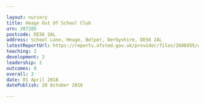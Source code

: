 ```yaml
---

layout: nursery
title: Heage Out Of School Club
urn: 207285
postcode: DE56 2AL
address: School Lane, Heage, Belper, Derbyshire, DE56 2AL
latestReportUrl: https://reports.ofsted.gov.uk/provider/files/2608455/urn/207285.pdf
teaching: 2
development: 2
leadership: 2
outcomes: 0
overall: 2
date: 01 April 2018 
datePublish: 20 October 2016

---
```

